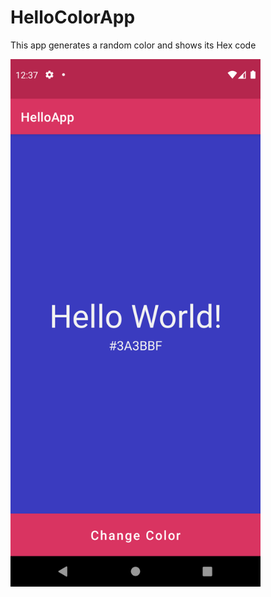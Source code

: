 # HelloColorApp


This app generates a random color and shows its Hex code

<img src="https://github.com/ShahadAlhanaya/HelloColorApp/blob/master/Screenshot_1632303473.png?raw=true" alt="app preview" width="400"/>
